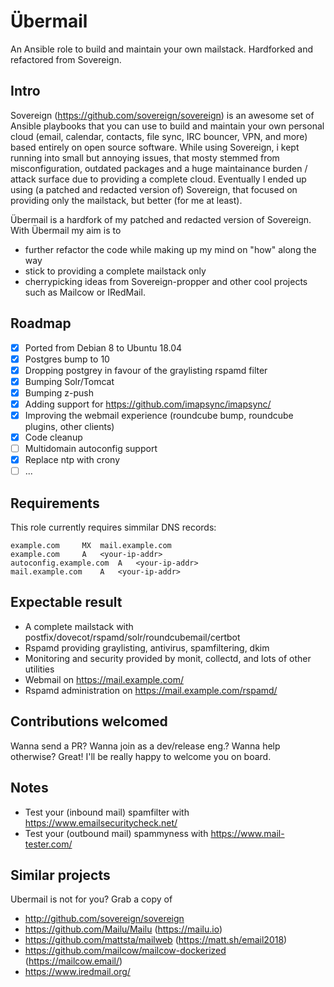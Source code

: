 # Übermail
An Ansible role to build and maintain your own mailstack. Hardforked and refactored from Sovereign.

## Intro
Sovereign (https://github.com/sovereign/sovereign) is an awesome set of Ansible playbooks that you can use to build and maintain your own personal cloud (email, calendar, contacts, file sync, IRC bouncer, VPN, and more) based entirely on open source software. 
While using Sovereign, i kept running into small but annoying issues, that mosty stemmed from misconfiguration, outdated packages and a huge maintainance burden / attack surface due to providing a complete cloud. Eventually I ended up using (a patched and redacted version of) Sovereign, that focused on providing only the mailstack, but better (for me at least). 

Übermail is a hardfork of my patched and redacted version of Sovereign. With Übermail my aim is to 

- further refactor the code while making up my mind on "how" along the way
- stick to providing a complete mailstack only
- cherrypicking ideas from Sovereign-propper and other cool projects such as Mailcow or IRedMail.

## Roadmap

- [x] Ported from Debian 8 to Ubuntu 18.04
- [x] Postgres bump to 10
- [x] Dropping postgrey in favour of the graylisting rspamd filter
- [x] Bumping Solr/Tomcat
- [x] Bumping z-push
- [x] Adding support for https://github.com/imapsync/imapsync/
- [x] Improving the webmail experience (roundcube bump, roundcube plugins, other clients)
- [x] Code cleanup
- [ ] Multidomain autoconfig support
- [x] Replace ntp with crony
- [ ] ...

## Requirements

This role currently requires simmilar DNS records:

```
example.com 	MX 	mail.example.com
example.com 	A 	<your-ip-addr>
autoconfig.example.com 	A 	<your-ip-addr>
mail.example.com 	A 	<your-ip-addr>
```

## Expectable result

- A complete mailstack with postfix/dovecot/rspamd/solr/roundcubemail/certbot
- Rspamd providing graylisting, antivirus, spamfiltering, dkim
- Monitoring and security provided by monit, collectd, and lots of other utilities
- Webmail on https://mail.example.com/
- Rspamd administration on https://mail.example.com/rspamd/

## Contributions welcomed

Wanna send a PR? Wanna join as a dev/release eng.? Wanna help otherwise? Great! I'll be really happy to welcome you on board.

## Notes

- Test your (inbound mail) spamfilter with https://www.emailsecuritycheck.net/
- Test your (outbound mail) spammyness with https://www.mail-tester.com/

## Similar projects

Ubermail is not for you? Grab a copy of

- http://github.com/sovereign/sovereign
- https://github.com/Mailu/Mailu (https://mailu.io)
- https://github.com/mattsta/mailweb (https://matt.sh/email2018)
- https://github.com/mailcow/mailcow-dockerized (https://mailcow.email/)
- https://www.iredmail.org/

